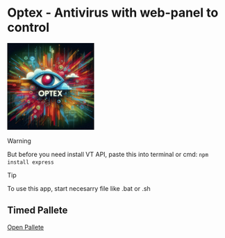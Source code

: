 <h1>Optex - Antivirus with web-panel to control</h1>

<img hieght="200px" width="200px" src="https://raw.githubusercontent.com/UndefinedClear/Optex/refs/heads/main/gitassets/images/logo.jpg">

> [!WARNING]
> But before you need install VT API, paste this into terminal or cmd: ```npm install express```

> [!TIP]
> To use this app, start necesarry file like .bat or .sh


## Timed Pallete
[Open Pallete](<https://coolors.co/gradient-palette/000000-2298b5?number=7>)